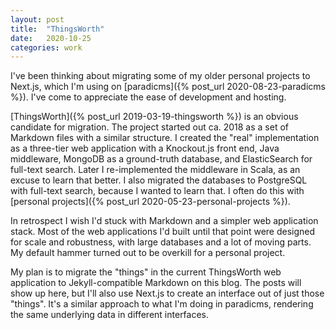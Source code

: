 ```yaml
---
layout: post
title:  "ThingsWorth"
date:   2020-10-25
categories: work
---
```


I've been thinking about migrating some of my older personal projects to Next.js, which I'm using on [paradicms]({% post_url 2020-08-23-paradicms %}). I've come to appreciate the ease of development and hosting.

[ThingsWorth]({% post_url 2019-03-19-thingsworth %}) is an obvious candidate for migration. The project started out ca. 2018 as a set of Markdown files with a similar structure. I created the "real" implementation as a three-tier web application with a Knockout.js front end, Java middleware, MongoDB as a ground-truth database, and ElasticSearch for full-text search. Later I re-implemented the middleware in Scala, as an excuse to learn that better. I also migrated the databases to PostgreSQL with full-text search, because I wanted to learn that. I often do this with [personal projects]({% post_url 2020-05-23-personal-projects %}).

In retrospect I wish I'd stuck with Markdown and a simpler web application stack. Most of the web applications I'd built until that point were designed for scale and robustness, with large databases and a lot of moving parts. My default hammer turned out to be overkill for a personal project.

My plan is to migrate the "things" in the current ThingsWorth web application to Jekyll-compatible Markdown on this blog. The posts will show up here, but I'll also use Next.js to create an interface out of just those "things". It's a similar approach to what I'm doing in paradicms, rendering the same underlying data in different interfaces.